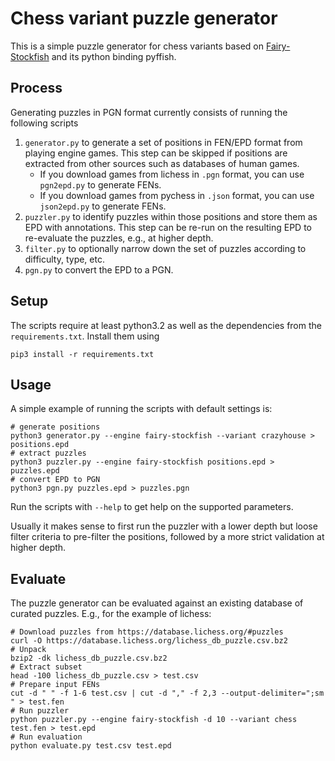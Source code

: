 # Chess variant puzzle generator

This is a simple puzzle generator for chess variants based on [Fairy-Stockfish](https://github.com/ianfab/Fairy-Stockfish) and its python binding pyffish.

## Process

Generating puzzles in PGN format currently consists of running the following scripts
1. `generator.py` to generate a set of positions in FEN/EPD format from playing engine games. This step can be skipped if positions are extracted from other sources such as databases of human games.
    * If you download games from lichess in `.pgn` format, you can use `pgn2epd.py` to generate FENs.
    * If you download games from pychess in `.json` format, you can use `json2epd.py` to generate FENs.
2. `puzzler.py` to identify puzzles within those positions and store them as EPD with annotations. This step can be re-run on the resulting EPD to re-evaluate the puzzles, e.g., at higher depth.
3. `filter.py` to optionally narrow down the set of puzzles according to difficulty, type, etc.
4. `pgn.py` to convert the EPD to a PGN.

## Setup
The scripts require at least python3.2 as well as the dependencies from the `requirements.txt`. Install them using
```
pip3 install -r requirements.txt
```

## Usage
A simple example of running the scripts with default settings is:
```
# generate positions
python3 generator.py --engine fairy-stockfish --variant crazyhouse > positions.epd
# extract puzzles
python3 puzzler.py --engine fairy-stockfish positions.epd > puzzles.epd
# convert EPD to PGN
python3 pgn.py puzzles.epd > puzzles.pgn
```
Run the scripts with `--help` to get help on the supported parameters.

Usually it makes sense to first run the puzzler with a lower depth but loose filter criteria to pre-filter the positions, followed by a more strict validation at higher depth.

## Evaluate
The puzzle generator can be evaluated against an existing database of curated puzzles. E.g., for the example of lichess:
```
# Download puzzles from https://database.lichess.org/#puzzles
curl -O https://database.lichess.org/lichess_db_puzzle.csv.bz2
# Unpack
bzip2 -dk lichess_db_puzzle.csv.bz2
# Extract subset
head -100 lichess_db_puzzle.csv > test.csv
# Prepare input FENs
cut -d " " -f 1-6 test.csv | cut -d "," -f 2,3 --output-delimiter=";sm " > test.fen
# Run puzzler
python puzzler.py --engine fairy-stockfish -d 10 --variant chess test.fen > test.epd
# Run evaluation
python evaluate.py test.csv test.epd
```
